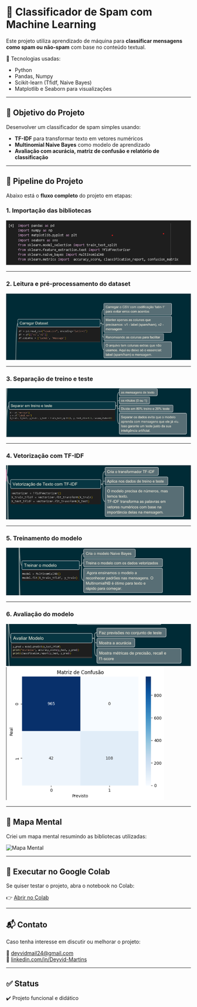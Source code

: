 # 📧 Classificador de Spam com Machine Learning

Este projeto utiliza aprendizado de máquina para **classificar mensagens como spam ou não-spam** com base no conteúdo textual.

📂 Tecnologias usadas:
- Python
- Pandas, Numpy
- Scikit-learn (Tfidf, Naive Bayes)
- Matplotlib e Seaborn para visualizações

---

## 📌 Objetivo do Projeto

Desenvolver um classificador de spam simples usando:
- **TF-IDF** para transformar texto em vetores numéricos
- **Multinomial Naive Bayes** como modelo de aprendizado
- **Avaliação com acurácia, matriz de confusão e relatório de classificação**

---

## 🚀 Pipeline do Projeto

Abaixo está o **fluxo completo** do projeto em etapas:

### 1. Importação das bibliotecas

![Etapa 1](assets/importar-bibliotecas.png)

---

### 2. Leitura e pré-processamento do dataset

![Etapa 2](assets/carregar-dataset.png)


---

### 3. Separação de treino e teste

![Etapa 3](assets/separar-treino-teste.png)



---

### 4. Vetorização com TF-IDF

![Etapa 4](assets/vetorizar-texto.png)



---

### 5. Treinamento do modelo

![Etapa 5](assets/treinar-modelos.png)



---

### 6. Avaliação do modelo

![Etapa 6](assets/avaliar-modelo.png)
![Gráfico](assets/matriz-confusion.png)



---

## 🧠 Mapa Mental

Criei um mapa mental resumindo as bibliotecas utilizadas:

![Mapa Mental](assets/mapa-mental-classificador-spam.png)

---

## 🔗 Executar no Google Colab

Se quiser testar o projeto, abra o notebook no Colab:

👉 [Abrir no Colab](https://colab.research.google.com/drive/1y8m1TnQbGDzoyE4fzY7m2WP-irfLz_gd?usp=sharing)

---

## 📬 Contato

Caso tenha interesse em discutir ou melhorar o projeto:

📧 deyvidmail24@gmail.com  
💼 [linkedin.com/in/Deyvid-Martins](https://www.linkedin.com/in/deyvid-martins-545530352/)

---

## ✅ Status

✔️ Projeto funcional e didático  


